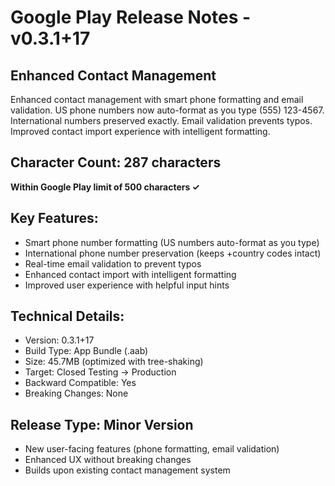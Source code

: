 # Google Play Release Notes - v0.3.1+17

## Enhanced Contact Management

<en-US>
Enhanced contact management with smart phone formatting and email validation. US phone numbers now auto-format as you type (555) 123-4567. International numbers preserved exactly. Email validation prevents typos. Improved contact import experience with intelligent formatting.
</en-US>

## Character Count: 287 characters
**Within Google Play limit of 500 characters ✓**

## Key Features:
- Smart phone number formatting (US numbers auto-format as you type)
- International phone number preservation (keeps +country codes intact)
- Real-time email validation to prevent typos
- Enhanced contact import with intelligent formatting
- Improved user experience with helpful input hints

## Technical Details:
- Version: 0.3.1+17
- Build Type: App Bundle (.aab)
- Size: 45.7MB (optimized with tree-shaking)
- Target: Closed Testing → Production
- Backward Compatible: Yes
- Breaking Changes: None

## Release Type: Minor Version
- New user-facing features (phone formatting, email validation)
- Enhanced UX without breaking changes
- Builds upon existing contact management system